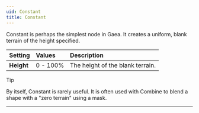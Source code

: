 ```yaml
---
uid: Constant
title: Constant
---
```


Constant is perhaps the simplest node in Gaea. It creates a uniform, blank terrain of the height specified.

| Setting    | Values      | Description                      |
| :--------- | :---------- | :------------------------------- |
| **Height** | 0 - 100% | The height of the blank terrain. |

> [!TIP] 
> By itself, Constant is rarely useful. It is often used with Combine to blend a shape with a "zero terrain" using a mask.
***

<!--examples-->
